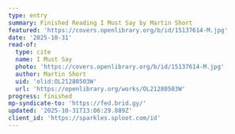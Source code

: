 ```yaml
---
type: entry
summary: Finished Reading I Must Say by Martin Short
featured: 'https://covers.openlibrary.org/b/id/15137614-M.jpg'
date: '2025-10-31'
read-of:
  type: cite
  name: I Must Say
  photo: 'https://covers.openlibrary.org/b/id/15137614-M.jpg'
  author: Martin Short
  uid: 'olid:OL21280503W'
  url: 'https://openlibrary.org/works/OL21280503W'
progress: finished
mp-syndicate-to: 'https://fed.brid.gy/'
updated: '2025-10-31T13:06:29.889Z'
client_id: 'https://sparkles.sploot.com/id'
---
```


